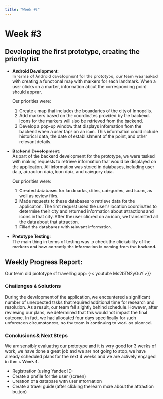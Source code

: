 ```yaml
---
title: "Week #3"
---
```


# **Week #3**

## **Developing the first prototype, creating the priority list**

- **Android Development**:\
    In terms of Android development for the prototype, our team was tasked with creating a functional map with markers for each landmark. When a user clicks on a marker, information about the corresponding point should appear.

    Our priorities were:

    1. Create a map that includes the boundaries of the city of Innopolis.
    2. Add markers based on the coordinates provided by the backend. Icons for the markers will also be retrieved from the backend.
    3. Develop a pop-up window that displays information from the backend when a user taps on an icon. This information could include historical data, the date of establishment of the point, and other relevant details.

- **Backend Development**:\
    As part of the backend development for the prototype, we were tasked with making requests to retrieve information that would be displayed on the application. All information was stored in databases, including user data, attraction data, icon data, and category data.

     Our priorities were:

    1. Сreated databases for landmarks, cities, categories, and icons, as well as review files.
    2. Made requests to these databases to retrieve data for the application. The first request used the user's location coordinates to determine their city and returned information about attractions and icons in that city. After the user clicked on an icon, we transmitted all the data about that attraction.
    3. Filled the databases with relevant information.

- **Prototype Testing**:\
    The main thing in terms of testing was to check the clickability of the markers and how correctly the information is coming from the backend.

## **Weekly Progress Report**:

Our team did prototype of travelling app:
{{< youtube Ms2bTN2yGuY >}}

### **Challenges & Solutions**
During the development of the application, we encountered a significant number of unexpected tasks that required additional time for research and resolution. As a result, our team fell slightly behind schedule. However, after reviewing our plans, we determined that this would not impact the final outcome. In fact, we had allocated four days specifically for such unforeseen circumstances, so the team is continuing to work as planned.

### **Conclusions & Next Steps**
We are sensibly evaluating our prototype and it is very good for 3 weeks of work, we have done a great job and we are not going to stop, we have already scheduled plans for the next 4 weeks and we are actively engaged in them.
Week 4:
    
- Registration (using Yandex ID)
- Create a profile for the user (screen)
- Creation of a database with user information
- Create a travel guide (after clicking the learn more about the attraction button)